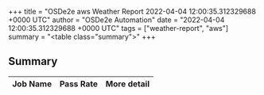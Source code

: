 +++
title = "OSDe2e aws Weather Report 2022-04-04 12:00:35.312329688 +0000 UTC"
author = "OSDe2e Automation"
date = "2022-04-04 12:00:35.312329688 +0000 UTC"
tags = ["weather-report", "aws"]
summary = "<table class=\"summary\"></table>"
+++
## Summary

| Job Name | Pass Rate | More detail |
|----------|-----------|-------------|




